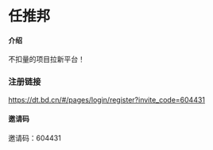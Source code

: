 # 任推邦

#### 介绍
不扣量的项目拉新平台！

### 注册链接
https://dt.bd.cn/#/pages/login/register?invite_code=604431

#### 邀请码
邀请码：604431